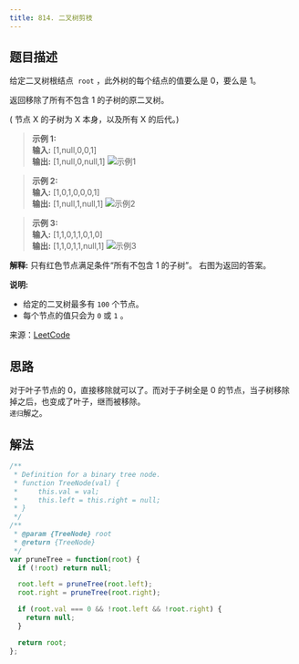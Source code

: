 ```yaml
---
title: 814. 二叉树剪枝
---
```


## 题目描述

给定二叉树根结点  `root` ，此外树的每个结点的值要么是 0，要么是 1。

返回移除了所有不包含 1 的子树的原二叉树。

( 节点 X 的子树为 X 本身，以及所有 X 的后代。)

> **示例 1:**  
> **输入:** [1,null,0,0,1]  
> **输出:** [1,null,0,null,1] <img :src="$withBase('/814_1.png')" alt="示例1">

> **示例 2:**  
> **输入:** [1,0,1,0,0,0,1]  
> **输出:** [1,null,1,null,1] <img :src="$withBase('/814_2.png')" alt="示例2">

> **示例 3:**  
> **输入:** [1,1,0,1,1,0,1,0]  
> **输出:** [1,1,0,1,1,null,1] <img :src="$withBase('/814_3.png')" alt="示例3">

**解释:**
只有红色节点满足条件“所有不包含 1 的子树”。
右图为返回的答案。

**说明:**

- 给定的二叉树最多有 `100` 个节点。
- 每个节点的值只会为 `0` 或 `1` 。

来源：[LeetCode](https://leetcode-cn.com/problems/binary-tree-pruning)

## 思路

对于叶子节点的 0，直接移除就可以了。而对于子树全是 0 的节点，当子树移除掉之后，也变成了叶子，继而被移除。  
`递归`解之。

## 解法

```js
/**
 * Definition for a binary tree node.
 * function TreeNode(val) {
 *     this.val = val;
 *     this.left = this.right = null;
 * }
 */
/**
 * @param {TreeNode} root
 * @return {TreeNode}
 */
var pruneTree = function(root) {
  if (!root) return null;

  root.left = pruneTree(root.left);
  root.right = pruneTree(root.right);

  if (root.val === 0 && !root.left && !root.right) {
    return null;
  }

  return root;
};
```
